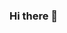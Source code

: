 ### Hi there 👋

<!--
**sheracore/sheracore** is a ✨ _special_ ✨ repository because its `README.md` (this file) appears on your GitHub profile.

Here are some ideas to get you started:

- 🔭 I’m currently working on Future Wave Ultratech Company
- 🌱 I’m currently learning Rust,Redis,ML
- 👯 I’m looking to collaborate on ReactJS
- 🤔 I’m looking for help with Money and Visa :D
- 💬 Ask me about Python, Django, Big queries on RDBMS, Games :), and any tech related stuff.
- 📫 How to reach me: +989107829251
- 😄 Pronouns: He/His
- ⚡ Fun fact: I'm a play rainbow six with sheracore account
